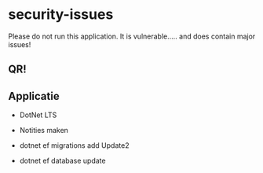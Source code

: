 # security-issues

Please do not run this application. It is vulnerable..... and does contain major issues!

## QR!



## Applicatie
- DotNet LTS
- Notities maken

- dotnet ef migrations add Update2
- dotnet ef database update
